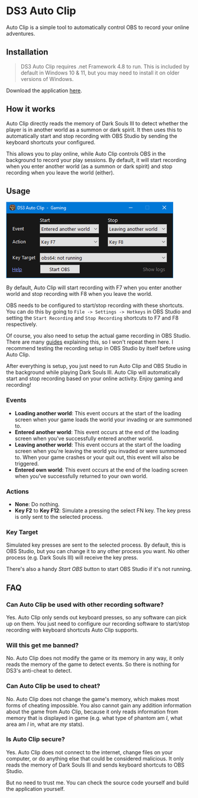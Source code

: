 # DS3 Auto Clip

Auto Clip is a simple tool to automatically control OBS to record your online adventures.

## Installation

> DS3 Auto Clip requires .net Framework 4.8 to run. This is included by default in Windows 10 & 11, but you may need to install it on older versions of Windows.

Download the application [here]().

## How it works

Auto Clip directly reads the memory of Dark Souls III to detect whether the player is in another world as a summon or dark spirit. It then uses this to automatically start and stop recording with OBS Studio by sending the keyboard shortcuts your configured.

This allows you to play online, while Auto Clip controls OBS in the background to record your play sessions. By default, it will start recording when you enter another world (as a summon or dark spirit) and stop recording when you leave the world (either).

## Usage

![Auto Clip screenshot](images/screenshot.png)

By default, Auto Clip will start recording with F7 when you enter another world and stop recording with F8 when you leave the world.

OBS needs to be configured to start/stop recording with these shortcuts. You can do this by going to `File -> Settings -> Hotkeys` in OBS Studio and setting the `Start Recording` and `Stop Recording` shortcuts to F7 and F8 respectively.

Of course, you also need to setup the actual game recording in OBS Studio. There are many [guides](https://obsproject.com/kb/game-capture-setup-guide) explaining this, so I won't repeat them here. I recommend testing the recording setup in OBS Studio by itself before using Auto Clip.

After everything is setup, you just need to run Auto Clip and OBS Studio in the background while playing Dark Souls III. Auto Clip will automatically start and stop recording based on your online activity. Enjoy gaming and recording!

### Events

- **Loading another world**: This event occurs at the start of the loading screen when your game loads the world your invading or are summoned to.
- **Entered another world**: This event occurs at the end of the loading screen when you've successfully entered another world.
- **Leaving another world**: This event occurs at the start of the loading screen when you're leaving the world you invaded or were summoned to. When your game crashes or your quit out, this event will also be triggered.
- **Entered own world**: This event occurs at the end of the loading screen when you've successfully returned to your own world.

### Actions

- **None**: Do nothing.
- **Key F2** to **Key F12**: Simulate a pressing the select FN key. The key press is only sent to the selected process.

### Key Target

Simulated key presses are sent to the selected process. By default, this is OBS Studio, but you can change it to any other process you want. No other process (e.g. Dark Souls III) will receive the key press.

There's also a handy *Start OBS* button to start OBS Studio if it's not running.

## FAQ

### Can Auto Clip be used with other recording software?

Yes. Auto Clip only sends out keyboard presses, so any software can pick up on them. You just need to configure our recording software to start/stop recording with keyboard shortcuts Auto Clip supports.

### Will this get me banned?

No. Auto Clip does not modify the game or its memory in any way, it only reads the memory of the game to detect events. So there is nothing for DS3's anti-cheat to detect.

### Can Auto Clip be used to cheat?

No. Auto Clip does not change the game's memory, which makes most forms of cheating impossible. You also cannot gain any addition information about the game from Auto Clip, because it only reads information from memory that is displayed in game (e.g. what type of phantom am _I_, what area am _I_ in, what are _my_ stats).

### Is Auto Clip secure?

Yes. Auto Clip does not connect to the internet, change files on your computer, or do anything else that could be considered malicious. It only reads the memory of Dark Souls III and sends keyboard shortcuts to OBS Studio.

But no need to trust me. You can check the source code yourself and build the application yourself.
